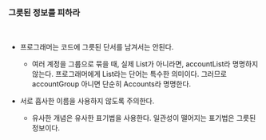 ### 그릇된 정보를 피하라
<br>

- 프로그래머는 코드에 그릇된 단서를 남겨서는 안된다.
  - 여러 계정을 그룹으로 묶을 때, 실제 List가 아니라면, accountList라 명명하지 않는다. 프로그래머에게 List라는 단어는 특수한 의미이다. 그러므로 accountGroup 아니면 단순히 Accounts라 명명한다.
  
- 서로 흡사한 이름을 사용하지 않도록 주의한다.
  - 유사한 개념은 유사한 표기법을 사용한다. 일관성이 떨어지는 표기법은 그릇된 정보이다.
